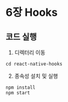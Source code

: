 # 6장 Hooks

## 코드 실행

1. 디렉터리 이동

```
cd react-native-hooks
```

2. 종속성 설치 및 실행

```
npm install
npm start
```
